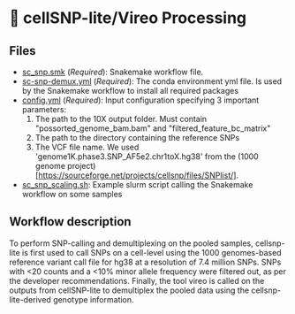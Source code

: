 # :file_folder: cellSNP-lite/Vireo Processing

## Files

- [sc_snp.smk](sc_snp.smk) (*Required*): Snakemake workflow file.
- [sc-snp-demux.yml](sc-snp-demux.yml) (*Required*): The conda environment yml file. Is used by the Snakemake workflow to install all required packages
- [config.yml](config.yml) (*Required*): Input configuration specifying 3 important parameters:
	1. The path to the 10X output folder. Must contain "possorted_genome_bam.bam" and "filtered_feature_bc_matrix"
	2. The path to the directory containing the reference SNPs
	3. The VCF file name. We used 'genome1K.phase3.SNP_AF5e2.chr1toX.hg38' from the (1000 genome project)[https://sourceforge.net/projects/cellsnp/files/SNPlist/].
- [sc_snp_scaling.sh](sc_snp_scaling.sh): Example slurm script calling the Snakemake workflow on some samples

## Workflow description

To perform SNP-calling and demultiplexing on the pooled samples, cellsnp-lite is first used to call SNPs on a cell-level using the 1000 genomes-based reference variant call file for hg38 at a resolution of 7.4 million SNPs. SNPs with <20 counts and a <10% minor allele frequency were filtered out, as per the developer recommendations. Finally, the tool vireo is called on the outputs from cellSNP-lite to demultiplex the pooled data using the cellsnp-lite-derived genotype information.